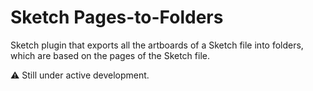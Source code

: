 # Sketch Pages-to-Folders

Sketch plugin that exports all the artboards of a Sketch file into folders, which are based on the pages of the Sketch file.

:warning: Still under active development.